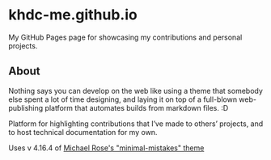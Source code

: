 # khdc-me.github.io
My GitHub Pages page for showcasing my contributions and personal projects.

## About
Nothing says you can develop on the web like using a theme that somebody else spent a lot of time designing, and laying it on top of a full-blown web-publishing platform that automates builds from markdown files. :D

Platform for highlighting contributions that I’ve made to others’ projects, and to host technical documentation for my own.

Uses v 4.16.4 of [Michael Rose's "minimal-mistakes" theme](https://github.com/mmistakes/minimal-mistakes)